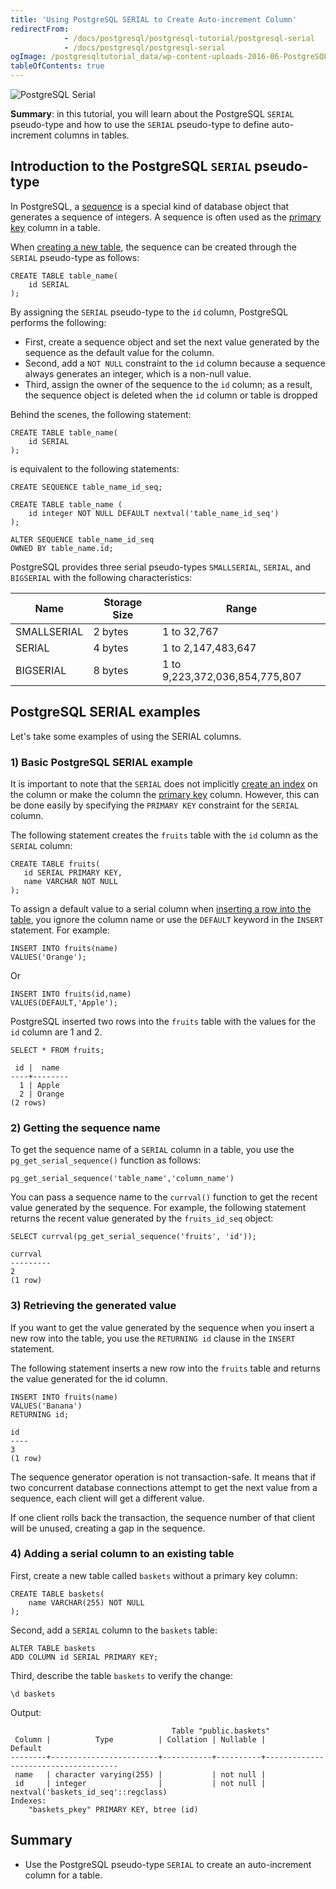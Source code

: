 ```yaml
---
title: 'Using PostgreSQL SERIAL to Create Auto-increment Column'
redirectFrom: 
            - /docs/postgresql/postgresql-tutorial/postgresql-serial
            - /docs/postgresql/postgresql-serial
ogImage: /postgresqltutorial_data/wp-content-uploads-2016-06-PostgreSQL-Serial-268x300.png
tableOfContents: true
---
```


![PostgreSQL Serial](/postgresqltutorial_data/wp-content-uploads-2016-06-PostgreSQL-Serial-268x300.png)

**Summary**: in this tutorial, you will learn about the PostgreSQL `SERIAL` pseudo-type and how to use the `SERIAL` pseudo-type to define auto-increment columns in tables.

## Introduction to the PostgreSQL `SERIAL` pseudo-type

In PostgreSQL, a [sequence](/docs/postgresql/postgresql-sequences/) is a special kind of database object that generates a sequence of integers. A sequence is often used as the [primary key](/docs/postgresql/postgresql-tutorial/postgresql-primary-key) column in a table.

When [creating a new table](/docs/postgresql/postgresql-create-table), the sequence can be created through the `SERIAL` pseudo-type as follows:

```
CREATE TABLE table_name(
    id SERIAL
);
```

By assigning the `SERIAL` pseudo-type to the `id` column, PostgreSQL performs the following:

- First, create a sequence object and set the next value generated by the sequence as the default value for the column.
- Second, add a `NOT NULL` constraint to the `id` column because a sequence always generates an integer, which is a non-null value.
- Third, assign the owner of the sequence to the `id` column; as a result, the sequence object is deleted when the `id` column or table is dropped

Behind the scenes, the following statement:

```
CREATE TABLE table_name(
    id SERIAL
);
```

is equivalent to the following statements:

```
CREATE SEQUENCE table_name_id_seq;

CREATE TABLE table_name (
    id integer NOT NULL DEFAULT nextval('table_name_id_seq')
);

ALTER SEQUENCE table_name_id_seq
OWNED BY table_name.id;
```

PostgreSQL provides three serial pseudo-types `SMALLSERIAL`, `SERIAL`, and `BIGSERIAL` with the following characteristics:

| **Name**    | **Storage Size** | **Range**                      |
| ----------- | ---------------- | ------------------------------ |
| SMALLSERIAL | 2 bytes          | 1 to 32,767                    |
| SERIAL      | 4 bytes          | 1 to 2,147,483,647             |
| BIGSERIAL   | 8 bytes          | 1 to 9,223,372,036,854,775,807 |

## PostgreSQL SERIAL examples

Let's take some examples of using the SERIAL columns.

### 1) Basic PostgreSQL SERIAL example

It is important to note that the `SERIAL` does not implicitly [create an index](/docs/postgresql/postgresql-indexes/postgresql-create-index) on the column or make the column the [primary key](/docs/postgresql/postgresql-primary-key) column. However, this can be done easily by specifying the `PRIMARY KEY` constraint for the `SERIAL` column.

The following statement creates the `fruits` table with the `id` column as the `SERIAL` column:

```
CREATE TABLE fruits(
   id SERIAL PRIMARY KEY,
   name VARCHAR NOT NULL
);
```

To assign a default value to a serial column when [inserting a row into the table](/docs/postgresql/postgresql-insert), you ignore the column name or use the `DEFAULT` keyword in the `INSERT` statement. For example:

```
INSERT INTO fruits(name)
VALUES('Orange');
```

Or

```
INSERT INTO fruits(id,name)
VALUES(DEFAULT,'Apple');
```

PostgreSQL inserted two rows into the `fruits` table with the values for the `id` column are 1 and 2.

```
SELECT * FROM fruits;
```

```
 id |  name
----+--------
  1 | Apple
  2 | Orange
(2 rows)
```

### 2) Getting the sequence name

To get the sequence name of a `SERIAL` column in a table, you use the `pg_get_serial_sequence()` function as follows:

```
pg_get_serial_sequence('table_name','column_name')
```

You can pass a sequence name to the `currval()` function to get the recent value generated by the sequence. For example, the following statement returns the recent value generated by the `fruits_id_seq` object:

```
SELECT currval(pg_get_serial_sequence('fruits', 'id'));
```

```
currval
---------
2
(1 row)
```

### 3) Retrieving the generated value

If you want to get the value generated by the sequence when you insert a new row into the table, you use the `RETURNING id` clause in the `INSERT` statement.

The following statement inserts a new row into the `fruits` table and returns the value generated for the id column.

```
INSERT INTO fruits(name)
VALUES('Banana')
RETURNING id;
```

```
id
----
3
(1 row)
```

The sequence generator operation is not transaction-safe. It means that if two concurrent database connections attempt to get the next value from a sequence, each client will get a different value.

If one client rolls back the transaction, the sequence number of that client will be unused, creating a gap in the sequence.

### 4) Adding a serial column to an existing table

First, create a new table called `baskets` without a primary key column:

```
CREATE TABLE baskets(
    name VARCHAR(255) NOT NULL
);
```

Second, add a `SERIAL` column to the `baskets` table:

```
ALTER TABLE baskets
ADD COLUMN id SERIAL PRIMARY KEY;
```

Third, describe the table `baskets` to verify the change:

```
\d baskets
```

Output:

```
                                    Table "public.baskets"
 Column |          Type          | Collation | Nullable |               Default
--------+------------------------+-----------+----------+-------------------------------------
 name   | character varying(255) |           | not null |
 id     | integer                |           | not null | nextval('baskets_id_seq'::regclass)
Indexes:
    "baskets_pkey" PRIMARY KEY, btree (id)
```

## Summary

- Use the PostgreSQL pseudo-type `SERIAL` to create an auto-increment column for a table.
